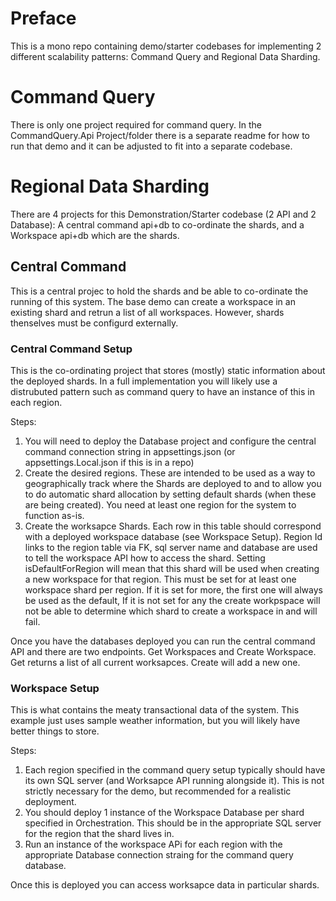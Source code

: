 # Preface

This is a mono repo containing demo/starter codebases for implementing 2 different scalability patterns: Command Query and Regional Data Sharding. 

# Command Query

There is only one project required for command query. In the CommandQuery.Api Project/folder there is a separate readme for how to run that demo and it can be adjusted to fit into a separate codebase. 

# Regional Data Sharding

There are 4 projects for this Demonstration/Starter codebase (2 API and 2 Database): A central command api+db to co-ordinate the shards, and a Workspace api+db which are the shards.

## Central Command

This is a central projec to hold the shards and be able to co-ordinate the running of this system. 
The base demo can create a workspace in an existing shard and retrun a list of all workspaces. However, shards thenselves must be configurd externally. 

### Central Command Setup

This is the co-ordinating project that stores (mostly) static information about the deployed shards. In a full implementation you will likely use a distrubuted pattern such as command query to have an instance of this in each region. 

Steps:
1. You will need to deploy the Database project and configure the central command connection string in appsettings.json (or appsettings.Local.json if this is in a repo)
2. Create the desired regions. These are intended to be used as a way to geographically track where the Shards are deployed to and to allow you to do automatic shard allocation by setting default shards (when these are being created). You need at least one region for the system to function as-is. 
3. Create the worksapce Shards. Each row in this table should correspond with a deployed workspace database (see Workspace Setup). Region Id links to the region table via FK, sql server name and database are used to tell the workspace API how to access the shard. Setting isDefaultForRegion will mean that this shard will be used when creating a new workspace for that region. This must be set for at least one workspace shard per region. If it is set for more, the first one will always be used as the default, If it is not set for any the create workpspace will not be able to determine which shard to create a workspace in and will fail. 

Once you have the databases deployed you can run the central command API and there are two endpoints. Get Workspaces and Create Workspace. Get returns a list of all current worksapces. Create will add a new one. 

### Workspace Setup

This is what contains the meaty transactional data of the system. This example just uses sample weather information, but you will likely have better things to store. 

Steps:
1. Each region specified in the command query setup typically should have its own SQL server (and Worksapce API running alongside it). This is not strictly necessary for the demo, but recommended for a realistic deployment. 
2. You should deploy 1 instance of the Workspace Database per shard specified in Orchestration. This should be in the appropriate SQL server for the region that the shard lives in. 
3. Run an instance of the workspace APi for each region with the appropriate Database connection straing for the command query database. 

Once this is deployed you can access worksapce data in particular shards. 